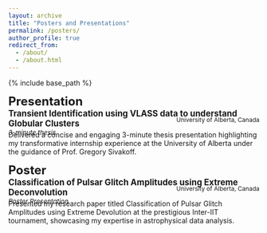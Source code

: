 ```yaml
---
layout: archive
title: "Posters and Presentations"
permalink: /posters/
author_profile: true
redirect_from: 
  - /about/
  - /about.html
---
```



{% include base_path %}

**<font size="5">Presentation</font>**  
<big>**Transient Identification using VLASS data to understand Globular Clusters**</big>  
*<font size="2">3-minute thesis</font>*  
<div style="text-align: right;margin-top: -55px;"><span style="font-size: 12px;">University of Alberta, Canada</span></div>


Delivered a concise and engaging 3-minute thesis presentation highlighting my transformative internship experience at the
University of Alberta under the guidance of Prof. Gregory Sivakoff.

**<font size="5">Poster</font>**  
<big>**Classification of Pulsar Glitch Amplitudes using Extreme Deconvolution**</big>  
*<font size="2">Poster Presentation</font>*  
<div style="text-align: right;margin-top: -55px;"><span style="font-size: 12px;">University of Alberta, Canada</span></div>


Presented my research paper titled Classification of Pulsar Glitch Amplitudes using Extreme Devolution at the prestigious
Inter-IIT tournament, showcasing my expertise in astrophysical data analysis.


